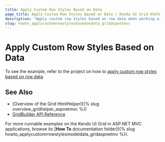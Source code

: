 ```yaml
---
title: Apply Custom Row Styles Based on Data
page_title: Apply Custom Row Styles Based on Data | Kendo UI Grid HtmlHelper
description: "Apply custom row styles based on row data when working with the Kendo UI Grid."
slug: howto_applycustomrowstylesbasedondata_gridaspnetmvc
---
```


# Apply Custom Row Styles Based on Data

To see the example, refer to the project on how to [apply custom row styles based on row data](https://github.com/telerik/ui-for-aspnet-mvc-examples/tree/master/grid/custom-row-styles-based-on-data).

## See Also

* [Overview of the Grid HtmlHelper]({% slug overview_gridhelper_aspnetmvc %})
* [GridBuilder API Reference](http://docs.telerik.com/aspnet-mvc/api/Kendo.Mvc.UI.Fluent/GridBuilder)

For more runnable examples on the Kendo UI Grid in ASP.NET MVC applications, browse its [**How To** documentation folder]({% slug howto_applycustomrrowstylesmodeldata_gridaspnetmv %}).
